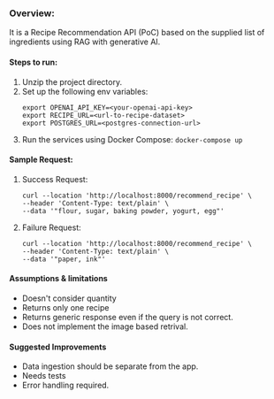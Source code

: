 ### Overview:
It is a Recipe Recommendation API (PoC) based on the supplied list of ingredients using RAG with generative AI.


#### Steps to run:
1. Unzip the project directory.
2. Set up the following env variables:
   ```shell
   export OPENAI_API_KEY=<your-openai-api-key>
   export RECIPE_URL=<url-to-recipe-dataset>
   export POSTGRES_URL=<postgres-connection-url>
   ```
3. Run the services using Docker Compose:
   ```docker-compose up```


#### Sample Request:
1. Success Request:
    ```shell
   curl --location 'http://localhost:8000/recommend_recipe' \
   --header 'Content-Type: text/plain' \
   --data '"flour, sugar, baking powder, yogurt, egg"'
   ```

2. Failure Request:
    ```shell
   curl --location 'http://localhost:8000/recommend_recipe' \
   --header 'Content-Type: text/plain' \
   --data '"paper, ink"'
   ```

#### Assumptions & limitations
- Doesn't consider quantity
- Returns only one recipe
- Returns generic response even if the query is not correct.
- Does not implement the image based retrival.


#### Suggested Improvements 
- Data ingestion should be separate from the app.
- Needs tests
- Error handling required.
